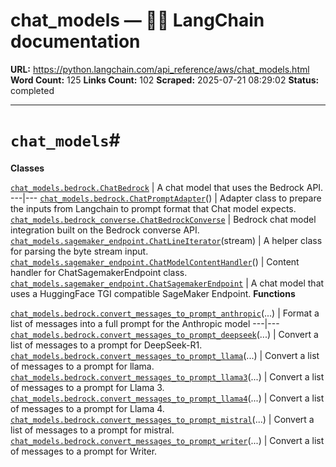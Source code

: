 # chat_models — 🦜🔗 LangChain  documentation

**URL:** https://python.langchain.com/api_reference/aws/chat_models.html
**Word Count:** 125
**Links Count:** 102
**Scraped:** 2025-07-21 08:29:02
**Status:** completed

---

# `chat_models`\#

**Classes**

[`chat_models.bedrock.ChatBedrock`](https://python.langchain.com/api_reference/aws/chat_models/langchain_aws.chat_models.bedrock.ChatBedrock.html#langchain_aws.chat_models.bedrock.ChatBedrock "langchain_aws.chat_models.bedrock.ChatBedrock") | A chat model that uses the Bedrock API.   ---|---   [`chat_models.bedrock.ChatPromptAdapter`](https://python.langchain.com/api_reference/aws/chat_models/langchain_aws.chat_models.bedrock.ChatPromptAdapter.html#langchain_aws.chat_models.bedrock.ChatPromptAdapter "langchain_aws.chat_models.bedrock.ChatPromptAdapter")\(\) | Adapter class to prepare the inputs from Langchain to prompt format that Chat model expects.   [`chat_models.bedrock_converse.ChatBedrockConverse`](https://python.langchain.com/api_reference/aws/chat_models/langchain_aws.chat_models.bedrock_converse.ChatBedrockConverse.html#langchain_aws.chat_models.bedrock_converse.ChatBedrockConverse "langchain_aws.chat_models.bedrock_converse.ChatBedrockConverse") | Bedrock chat model integration built on the Bedrock converse API.   [`chat_models.sagemaker_endpoint.ChatLineIterator`](https://python.langchain.com/api_reference/aws/chat_models/langchain_aws.chat_models.sagemaker_endpoint.ChatLineIterator.html#langchain_aws.chat_models.sagemaker_endpoint.ChatLineIterator "langchain_aws.chat_models.sagemaker_endpoint.ChatLineIterator")\(stream\) | A helper class for parsing the byte stream input.   [`chat_models.sagemaker_endpoint.ChatModelContentHandler`](https://python.langchain.com/api_reference/aws/chat_models/langchain_aws.chat_models.sagemaker_endpoint.ChatModelContentHandler.html#langchain_aws.chat_models.sagemaker_endpoint.ChatModelContentHandler "langchain_aws.chat_models.sagemaker_endpoint.ChatModelContentHandler")\(\) | Content handler for ChatSagemakerEndpoint class.   [`chat_models.sagemaker_endpoint.ChatSagemakerEndpoint`](https://python.langchain.com/api_reference/aws/chat_models/langchain_aws.chat_models.sagemaker_endpoint.ChatSagemakerEndpoint.html#langchain_aws.chat_models.sagemaker_endpoint.ChatSagemakerEndpoint "langchain_aws.chat_models.sagemaker_endpoint.ChatSagemakerEndpoint") | A chat model that uses a HuggingFace TGI compatible SageMaker Endpoint.      **Functions**

[`chat_models.bedrock.convert_messages_to_prompt_anthropic`](https://python.langchain.com/api_reference/aws/chat_models/langchain_aws.chat_models.bedrock.convert_messages_to_prompt_anthropic.html#langchain_aws.chat_models.bedrock.convert_messages_to_prompt_anthropic "langchain_aws.chat_models.bedrock.convert_messages_to_prompt_anthropic")\(...\) | Format a list of messages into a full prompt for the Anthropic model   ---|---   [`chat_models.bedrock.convert_messages_to_prompt_deepseek`](https://python.langchain.com/api_reference/aws/chat_models/langchain_aws.chat_models.bedrock.convert_messages_to_prompt_deepseek.html#langchain_aws.chat_models.bedrock.convert_messages_to_prompt_deepseek "langchain_aws.chat_models.bedrock.convert_messages_to_prompt_deepseek")\(...\) | Convert a list of messages to a prompt for DeepSeek-R1.   [`chat_models.bedrock.convert_messages_to_prompt_llama`](https://python.langchain.com/api_reference/aws/chat_models/langchain_aws.chat_models.bedrock.convert_messages_to_prompt_llama.html#langchain_aws.chat_models.bedrock.convert_messages_to_prompt_llama "langchain_aws.chat_models.bedrock.convert_messages_to_prompt_llama")\(...\) | Convert a list of messages to a prompt for llama.   [`chat_models.bedrock.convert_messages_to_prompt_llama3`](https://python.langchain.com/api_reference/aws/chat_models/langchain_aws.chat_models.bedrock.convert_messages_to_prompt_llama3.html#langchain_aws.chat_models.bedrock.convert_messages_to_prompt_llama3 "langchain_aws.chat_models.bedrock.convert_messages_to_prompt_llama3")\(...\) | Convert a list of messages to a prompt for Llama 3.   [`chat_models.bedrock.convert_messages_to_prompt_llama4`](https://python.langchain.com/api_reference/aws/chat_models/langchain_aws.chat_models.bedrock.convert_messages_to_prompt_llama4.html#langchain_aws.chat_models.bedrock.convert_messages_to_prompt_llama4 "langchain_aws.chat_models.bedrock.convert_messages_to_prompt_llama4")\(...\) | Convert a list of messages to a prompt for Llama 4.   [`chat_models.bedrock.convert_messages_to_prompt_mistral`](https://python.langchain.com/api_reference/aws/chat_models/langchain_aws.chat_models.bedrock.convert_messages_to_prompt_mistral.html#langchain_aws.chat_models.bedrock.convert_messages_to_prompt_mistral "langchain_aws.chat_models.bedrock.convert_messages_to_prompt_mistral")\(...\) | Convert a list of messages to a prompt for mistral.   [`chat_models.bedrock.convert_messages_to_prompt_writer`](https://python.langchain.com/api_reference/aws/chat_models/langchain_aws.chat_models.bedrock.convert_messages_to_prompt_writer.html#langchain_aws.chat_models.bedrock.convert_messages_to_prompt_writer "langchain_aws.chat_models.bedrock.convert_messages_to_prompt_writer")\(...\) | Convert a list of messages to a prompt for Writer.